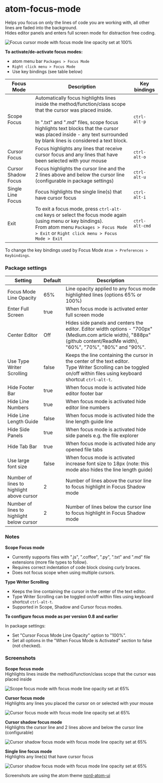 # atom-focus-mode

Helps you focus on only the lines of code you are working with, all other lines are faded into the background.<br/>
Hides editor panels and enters full screen mode for distraction free coding.

![Focus cursor mode with focus mode line opacity set at 100% ](https://raw.githubusercontent.com/davidleghorn/atom-focus-mode/master/screenshots/focus-mode.png)

**To activate/de-activate focus modes:**
* atom menu bar `Packages > Focus Mode`
* `Right click menu > Focus Mode`
* Use key bindings (see table below)

Focus Mode          | Description                            | Key bindings
------------------- | -------------------------------------- | -------------
Scope Focus         | Automatically focus highlights lines inside the method/function/class scope that the cursor was placed inside.<br/><br/>In ".txt" and ".md" files, scope focus highlights text blocks that the cursor was placed inside - any text surrounded by blank lines is considered a text block. | `ctrl-alt-p`
Cursor Focus        | Focus highlights any lines that receive cursor focus and any lines that have been selected with your mouse | `ctrl-alt-o`
Cursor Shadow Focus | Focus highlights the cursor line and the 2 lines above and below the cursor line (configurable in package settings) | `ctrl-alt-u`
Single Line Focus   | Focus highlights the single line(s) that have cursor focus | `ctrl-alt-i`
Exit    | To exit a focus mode, press `ctrl-alt-cmd` keys or select the focus mode again (using menu or key bindings).<br>From atom menu `Packages > Focus Mode > Exit` or `Right click menu > Focus Mode > Exit` | `ctrl-alt-cmd`

To change the key bindings used by Focus Mode `Atom > Preferences > Keybindings`.

### Package settings

Setting                         | Default  | Description
------------------------------- | -------- | ----------------
Focus Mode Line Opacity  | 65% | Line opacity applied to any focus mode highlighted lines (options 65% or 100%)
Enter Full Screen | true  | When focus mode is activated enter full screen mode
Center Editor | Off | Hides side panels and centers the editor. Editor width options - "700px" (Medium.com article width), "888px" (github content/ReadMe width), "60%", "70%", "80%" and "90%".
Use Type Writer Scrolling | false | Keeps the line containing the cursor in the center of the text editor.<br/>Type Writer Scrolling can be toggled on/off within files using keyboard shortcut `ctrl-alt-t`.
Hide Footer Bar | true | When focus mode is activated hide editor footer bar
Hide Line Numbers | true | When focus mode is activated hide editor line numbers
Hide Line Length Guide | false | When focus mode is activated hide the line length guide line
Hide Side Panels | true  | When focus mode is activated hide side panels e.g. the file explorer
Hide Tab Bar | true  | When focus mode is activated hide any opened file tabs
Use large font size | false | When focus mode is activated increase font size to 18px (note: this mode also hides the line length guide)
Number of lines to highlight above cursor | 2 | Number of lines above the cursor line to focus highlight in Focus Shadow mode
Number of lines to highlight below cursor | 2 | Number of lines below the cursor line to focus highlight in Focus Shadow mode

### Notes

**Scope Focus mode**

* Currently supports files with ".js", ".coffee", ".py", ".txt" and ".md" file extensions (more file types to follow).
* Requires correct indentation of code block closing curly braces.
* Does not focus scope when using multiple cursors.

**Type Writer Scrolling**

* Keeps the line containing the cursor in the center of the text editor.
* Type Writer Scrolling can be toggled on/off within files using keyboard shortcut `ctrl-alt-t`.
* Supported in Scope, Shadow and Cursor focus modes.

**To configure focus mode as per version 0.8 and earlier**

In package settings:
* Set "Cursor Focus Mode Line Opacity" option to "100%".
* Set all options in the "When Focus Mode is Activated" section to false (not checked).

### Screenshots

**Scope focus mode**<br/>
 Highlights lines inside the method/function/class scope that the cursor was placed inside

![Scope focus mode with focus mode line opacity set at 65%](https://raw.githubusercontent.com/davidleghorn/atom-focus-mode/master/screenshots/scope-focus.png)


**Cursor focus mode**<br/>
 Highlights any lines you placed the cursor on or selected with your mouse

 ![Cursor focus mode with focus mode line opacity set at 65%](https://raw.githubusercontent.com/davidleghorn/atom-focus-mode/master/screenshots/cursor-focus.png)

**Cursor shadow focus mode**<br/>
 Highlights the cursor line and 2 lines above and below the cursor line (configurable)

 ![Cursor shadow focus mode with focus mode line opacity set at 65%](https://raw.githubusercontent.com/davidleghorn/atom-focus-mode/master/screenshots/cursor-shadow-focus.png)

**Single line focus mode**<br/>
 Highlights any line(s) that have cursor focus

 ![Cursor shadow focus mode with focus mode line opacity set at 65%](https://raw.githubusercontent.com/davidleghorn/atom-focus-mode/master/screenshots/single-line-focus.png)

 Screenshots are using the atom theme [nord-atom-ui](https://atom.io/themes/nord-atom-ui)
